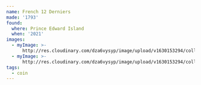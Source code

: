 ```yaml
---
name: French 12 Derniers
made: '1793'
found:
  where: Prince Edward Island
  when: '2021'
images:
  - myImage: >-
      http://res.cloudinary.com/dza6vysyp/image/upload/v1630153294/collection/coins/1793-12-derniers/0E975A29-E618-4895-9646-6A98A10C4F72_1_105_c_adobespark_mzm3ja.png
  - myImage: >-
      http://res.cloudinary.com/dza6vysyp/image/upload/v1630153294/collection/coins/1793-12-derniers/F7718A77-CF2C-4329-958B-4E67A2CBB586_1_105_c_adobespark_vdbvvm.png
tags:
  - coin
---
```


